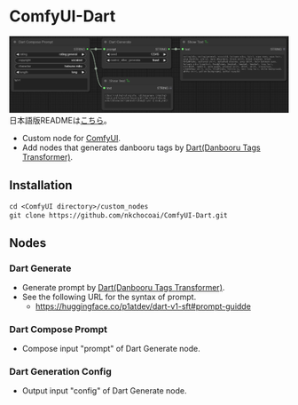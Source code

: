 # ComfyUI-Dart
![Dart Preview](img/preview.png)  
日本語版READMEは[こちら](README.jp.md)。

- Custom node for [ComfyUI](https://github.com/comfyanonymous/ComfyUI).
- Add nodes that generates danbooru tags by [Dart(Danbooru Tags Transformer)](https://huggingface.co/p1atdev/dart-v1-sft).

## Installation
```
cd <ComfyUI directory>/custom_nodes
git clone https://github.com/nkchocoai/ComfyUI-Dart.git
```

## Nodes
### Dart Generate
- Generate prompt by [Dart(Danbooru Tags Transformer)](https://huggingface.co/p1atdev/dart-v1-sft).
- See the following URL for the syntax of prompt.
  - https://huggingface.co/p1atdev/dart-v1-sft#prompt-guidde

### Dart Compose Prompt
- Compose input "prompt" of Dart Generate node.

### Dart Generation Config
- Output input "config" of Dart Generate node.
